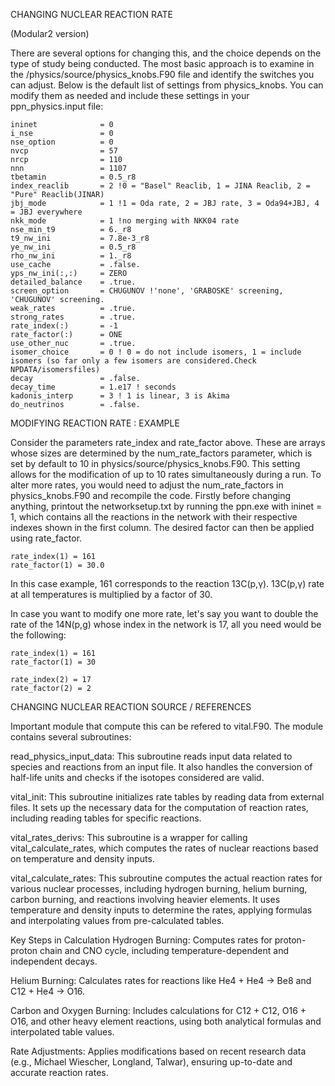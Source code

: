 CHANGING NUCLEAR REACTION RATE

(Modular2 version)

There are several options for changing this, and the choice depends on the type of study being conducted. The most basic approach is to examine in the /physics/source/physics_knobs.F90 file and identify the switches you can adjust. Below is the default list of settings from physics_knobs. You can modify them as needed and include these settings in your ppn_physics.input file:
```
ininet              = 0
i_nse               = 0
nse_option          = 0
nvcp                = 57
nrcp                = 110
nnn                 = 1107
tbetamin            = 0.5_r8
index_reaclib       = 2 !0 = "Basel" Reaclib, 1 = JINA Reaclib, 2 = "Pure" Reaclib(JINAR)
jbj_mode            = 1 !1 = Oda rate, 2 = JBJ rate, 3 = Oda94+JBJ, 4 = JBJ everywhere
nkk_mode            = 1 !no merging with NKK04 rate 
nse_min_t9          = 6._r8
t9_nw_ini           = 7.8e-3_r8
ye_nw_ini           = 0.5_r8
rho_nw_ini          = 1._r8
use_cache           = .false.
yps_nw_ini(:,:)     = ZERO
detailed_balance    = .true.
screen_option       = CHUGUNOV !'none', 'GRABOSKE' screening, 'CHUGUNOV' screening.
weak_rates          = .true.
strong_rates        = .true.
rate_index(:)       = -1
rate_factor(:)      = ONE
use_other_nuc       = .true.
isomer_choice       = 0 ! 0 = do not include isomers, 1 = include isomers (so far only a few isomers are considered.Check NPDATA/isomersfiles)
decay               = .false.
decay_time          = 1.e17 ! seconds
kadonis_interp      = 3 ! 1 is linear, 3 is Akima
do_neutrinos        = .false.
```
MODIFYING REACTION RATE : EXAMPLE 

Consider the parameters rate_index and rate_factor  above. These are arrays whose sizes are determined by the num_rate_factors parameter, which is set by default to 10 in physics/source/physics_knobs.F90. 
This setting allows for the modification of up to 10 rates simultaneously during a run. To alter more rates, you would need to adjust the num_rate_factors in physics_knobs.F90 and recompile the code.
Firstly before changing anything, printout the networksetup.txt by running the ppn.exe with ininet = 1, which contains all the reactions in the network with their respective indexes shown in the first column. 
The desired factor can then be applied using rate_factor.
```
rate_index(1) = 161
rate_factor(1) = 30.0
```
In this case example, 161 corresponds to the reaction 13C(p,γ).
13C(p,γ) rate at all temperatures is multiplied by a factor of 30.

In case you want to modify one more rate, let's say  you want to double the rate of the 14N(p,g) whose index in the network is 17, all you need would be the following:
```
rate_index(1) = 161 
rate_factor(1) = 30
     
rate_index(2) = 17 
rate_factor(2) = 2
```
CHANGING NUCLEAR REACTION SOURCE / REFERENCES

Important module that compute this can be refered to vital.F90.
The module contains several subroutines:

read_physics_input_data:
This subroutine reads input data related to species and reactions from an input file. It also handles the conversion of half-life units and checks if the isotopes considered are valid.

vital_init:
This subroutine initializes rate tables by reading data from external files. It sets up the necessary data for the computation of reaction rates, including reading tables for specific reactions.

vital_rates_derivs:
This subroutine is a wrapper for calling vital_calculate_rates, which computes the rates of nuclear reactions based on temperature and density inputs.

vital_calculate_rates:
This subroutine computes the actual reaction rates for various nuclear processes, including hydrogen burning, helium burning, carbon burning, and reactions involving heavier elements. It uses temperature and density inputs to determine the rates, applying formulas and interpolating values from pre-calculated tables.

Key Steps in Calculation
Hydrogen Burning:
Computes rates for proton-proton chain and CNO cycle, including temperature-dependent and independent decays.

Helium Burning:
Calculates rates for reactions like He4 + He4 -> Be8 and C12 + He4 -> O16.

Carbon and Oxygen Burning:
Includes calculations for C12 + C12, O16 + O16, and other heavy element reactions, using both analytical formulas and interpolated table values.

Rate Adjustments:
Applies modifications based on recent research data (e.g., Michael Wiescher, Longland, Talwar), ensuring up-to-date and accurate reaction rates.
